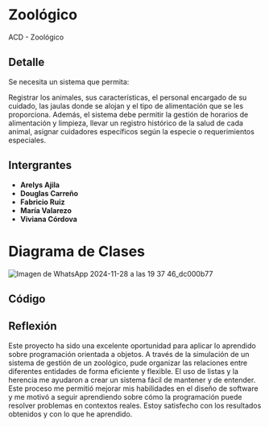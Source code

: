 # Zoológico
ACD - Zoológico

## Detalle
Se necesita un sistema que permita:


Registrar los animales, sus características, el personal encargado de su cuidado, las jaulas donde se alojan y el tipo de alimentación que se les proporciona.
Además, el sistema debe permitir la gestión de horarios de alimentación y limpieza, llevar un registro histórico de la salud de cada animal, asignar cuidadores específicos según la especie o requerimientos especiales.

## Intergrantes 

- **Arelys Ajila**
- **Douglas Carreño**
- **Fabricio Ruiz**
- **María Valarezo**
- **Viviana Córdova**

# Diagrama de Clases 
![Imagen de WhatsApp 2024-11-28 a las 19 37 46_dc000b77](https://github.com/user-attachments/assets/2b2c3116-aeb7-4139-8214-3d5812b42d90)

## Código




## Reflexión

Este proyecto ha sido una excelente oportunidad para aplicar lo aprendido sobre programación orientada a objetos. A través de la simulación de un sistema de gestión de un zoológico, pude organizar las relaciones entre diferentes entidades de forma eficiente y flexible. El uso de listas y la herencia me ayudaron a crear un sistema fácil de mantener y de entender. Este proceso me permitió mejorar mis habilidades en el diseño de software y me motivó a seguir aprendiendo sobre cómo la programación puede resolver problemas en contextos reales. Estoy satisfecho con los resultados obtenidos y con lo que he aprendido.
